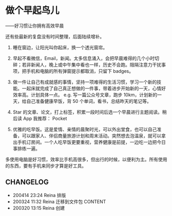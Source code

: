 # 做个早起鸟儿
——好习惯让你拥有高效早晨

还有些最新的复盘没有时间整理，后面陆续增补。

 1. 睡在窗边，让阳光叫你起床，换一个透光窗帘。

 2. 早起不看微信，Email，新闻。太多信息涌入，会把早晨难得的几个小时切碎；若非新闻人，晚上或中午集中看也一样，历史不会跑。阻隔注意力干扰事项，把手机和电脑的所有弹窗提示都取消，只留下 badges。

 3. 做一件让自己有成就感的事情，坚持一项难得的生活习惯，学习一个新的技能。一起床就完成了自己真正想做的一件事，带着进步开始新的一天，心情好效率高。计划具体一点。
e.g. 写一篇公众号文章，跑步 10km，计划新的一天，给自己准备健康早饭，背 50 个单词，看书，总结昨天的笔记等。

4. Star 的文章、论文，打上标签，积累一段时间后选一个早晨进行主题阅读。稍后读 App 我推荐： Pocket

5. 优雅的吃早饭。这是爱情、亲情的晨聚时光，可以外出堂食，也可以自己准备，可以跟家人、伴侣商量旅游计划和周末活动。突然想去泡温泉，就可以拿出手机订房间。一个人吃早饭更要重视，营养健康是前提，一边吃一边把今日事排练一遍。

多使用电脑是好习惯，效率比手机高很多，但出行的时候，以便利为主。所有使用的东西，要有手机来同步才算是好工具。

## CHANGELOG
* 200414 23:24 Reina 排版
* 200324 11:32 Reina 迁移到文件包 CONTENT
* 200320 13:15 Reina 创建
